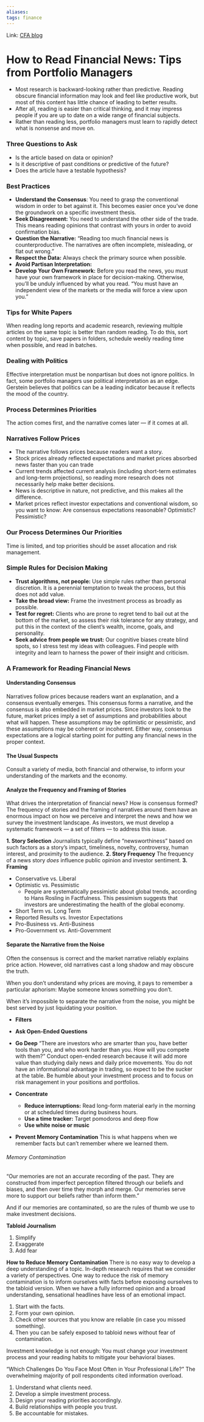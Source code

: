```yaml
---
aliases:
tags: finance
---
```

Link: [CFA blog](https://blogs.cfainstitute.org/investor/tag/how-to-read-financial-news/)

# How to Read Financial News: Tips from Portfolio Managers

* Most research is backward-looking rather than predictive. Reading obscure financial information may look and feel like productive work, but most of this content has little chance of leading to better results.
* After all, reading is easier than critical thinking, and it may impress people if you are up to date on a wide range of financial subjects.
* Rather than reading less, portfolio managers must learn to rapidly detect what is nonsense and move on.

### Three Questions to Ask
-   Is the article based on data or opinion?
-   Is it descriptive of past conditions or predictive of the future?
-   Does the article have a testable hypothesis?

### Best Practices
* **Understand the Consensus**: You need to grasp the conventional wisdom in order to bet against it. This becomes easier once you’ve done the groundwork on a specific investment thesis.
* **Seek Disagreement:** You need to understand the other side of the trade. This means reading opinions that contrast with yours in order to avoid confirmation bias.
* **Question the Narrative:** “Reading too much financial news is counterproductive. The narratives are often incomplete, misleading, or flat out wrong.”
* **Respect the Data:** Always check the primary source when possible.
* **Avoid Partisan Interpretation:**
* **Develop Your Own Framework:** Before you read the news, you must have your own framework in place for decision-making. Otherwise, you’ll be unduly influenced by what you read. “You must have an independent view of the markets or the media will force a view upon you.”

### Tips for White Papers
When reading long reports and academic research, reviewing multiple articles on the same topic is better than random reading. To do this, sort content by topic, save papers in folders, schedule weekly reading time when possible, and read in batches.

### Dealing with Politics
Effective interpretation must be nonpartisan but does not ignore politics. In fact, some portfolio managers use political interpretation as an edge. Gerstein believes that politics can be a leading indicator because it reflects the mood of the country.

### Process Determines Priorities
The action comes first, and the narrative comes later — if it comes at all.

### Narratives Follow Prices
* The narrative follows prices because readers want a story.
* Stock prices already reflected expectations and market prices absorbed news faster than you can trade
* Current trends affected current analysis (including short-term estimates and long-term projections), so reading more research does not necessarily help make better decisions.
* News is descriptive in nature, not predictive, and this makes all the difference.
* Market prices reflect investor expectations and conventional wisdom, so you want to know: Are consensus expectations reasonable? Optimistic? Pessimistic?

### Our Process Determines Our Priorities
Time is limited, and top priorities should be asset allocation and risk management.

### Simple Rules for Decision Making
* **Trust algorithms, not people:** Use simple rules rather than personal discretion. It is a perennial temptation to tweak the process, but this does not add value.
* **Take the broad view:** Frame the investment process as broadly as possible.
* **Test for regret:** Clients who are prone to regret tend to bail out at the bottom of the market, so assess their risk tolerance for any strategy, and put this in the context of the client’s wealth, income, goals, and personality.
* **Seek advice from people we trust:** Our cognitive biases create blind spots, so I stress test my ideas with colleagues. Find people with integrity and learn to harness the power of their insight and criticism.

### A Framework for Reading Financial News
#### Understanding Consensus
Narratives follow prices because readers want an explanation, and a consensus eventually emerges. This consensus forms a narrative, and the consensus is also embedded in market prices. Since investors look to the future, market prices imply a set of assumptions and probabilities about what will happen. These assumptions may be optimistic or pessimistic, and these assumptions may be coherent or incoherent. Either way, consensus expectations are a logical starting point for putting any financial news in the proper context.

#### The Usual Suspects
Consult a variety of media, both financial and otherwise, to inform your understanding of the markets and the economy.

#### Analyze the Frequency and Framing of Stories
What drives the interpretation of financial news? How is consensus formed?
The frequency of stories and the framing of narratives around them have an enormous impact on how we perceive and interpret the news and how we survey the investment landscape. As investors, we must develop a systematic framework — a set of filters — to address this issue.

**1\. Story Selection**
Journalists typically define “newsworthiness” based on such factors as a story’s impact, timeliness, novelty, controversy, human interest, and proximity to the audience.
**2\. Story Frequency**
The frequency of a news story _does_ influence public opinion and investor sentiment.
**3\. Framing**
* Conservative vs. Liberal
* Optimistic vs. Pessimistic
	* People are systematically pessimistic about global trends, according to Hans Rosling in Factfulness. This pessimism suggests that investors are underestimating the health of the global economy.
* Short Term vs. Long Term
* Reported Results vs. Investor Expectations
* Pro-Business vs. Anti-Business
* Pro-Government vs. Anti-Government

#### Separate the Narrative from the Noise
Often the consensus is correct and the market narrative reliably explains price action. However, old narratives cast a long shadow and may obscure the truth.

When you don’t understand why prices are moving, it pays to remember a particular aphorism: Maybe someone knows something you don’t.

When it’s impossible to separate the narrative from the noise, you might be best served by just liquidating your position.

* **Filters**
* **Ask Open-Ended Questions**
* **Go Deep**
“There are investors who are smarter than you, have better tools than you, and who work harder than you. How will you compete with them?” 
Conduct open-ended research because it will add more value than studying daily news and daily price movements. You do not have an informational advantage in trading, so expect to be the sucker at the table. Be humble about your investment process and to focus on risk management in your positions and portfolios.

* **Concentrate**
	* **Reduce interruptions:** Read long-form material early in the morning or at scheduled times during business hours.
	* **Use a time tracker:** Target pomodoros and deep flow
	* **Use white noise or music**

* **Prevent Memory Contamination**
This is what happens when we remember facts but can’t remember where we learned them.

###### Memory Contamination
“Our memories are not an accurate recording of the past. They are constructed from imperfect perception filtered through our beliefs and biases, and then over time they morph and merge. Our memories serve more to support our beliefs rather than inform them.”

And if our memories are contaminated, so are the rules of thumb we use to make investment decisions.

**Tabloid Journalism**
1.  Simplify
2.  Exaggerate
3.  Add fear

**How to Reduce Memory Contamination**
There is no easy way to develop a deep understanding of a topic. In-depth research requires that we consider a variety of perspectives. One way to reduce the risk of memory contamination is to inform ourselves with facts before exposing ourselves to the tabloid version. When we have a fully informed opinion and a broad understanding, sensational headlines have less of an emotional impact.

1.  Start with the facts.
2.  Form your own opinion.
3.  Check other sources that you know are reliable (in case you missed something).
4.  Then you can be safely exposed to tabloid news without fear of contamination.

Investment knowledge is not enough: You must change your investment process and your reading habits to mitigate your behavioral biases.

“Which Challenges Do You Face Most Often in Your Professional Life?”
The overwhelming majority of poll respondents cited information overload.

1.  Understand what clients need.
2.  Develop a simple investment process.
3.  Design your reading priorities accordingly.
4.  Build relationships with people you trust.
5.  Be accountable for mistakes.